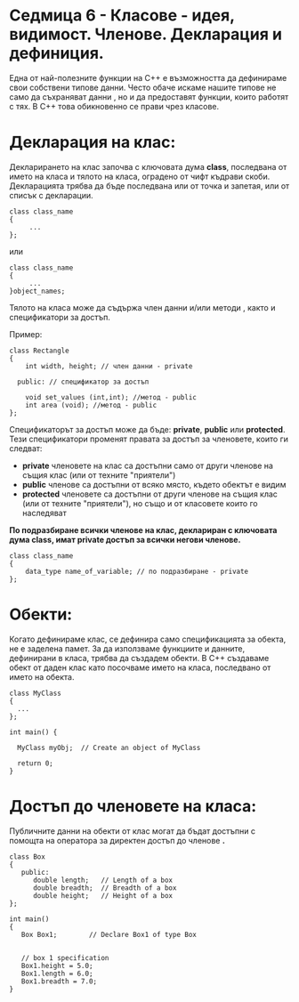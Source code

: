 # Седмица 6 - Класове - идея, видимост. Членове. Декларация и дефиниция.

Една от най-полезните функции на C++ е възможността да дефинираме свои собствени типове данни.
Често обаче искаме нашите типове не само да съхраняват данни , но и да предоставят функции, които работят с тях.
В C++ това обикновенно се прави чрез класове.

Декларация на клас:
=

Декларирането на клас започва с ключовата дума **class**, последвана от името на класа и тялото на класа, оградено от чифт къдрави скоби.
Декларацията трябва да бъде последвана или от точка и запетая, или от списък с декларации.

```
class class_name 
{
     ...
};
```

или 

```
class class_name 
{
     ...
}object_names;
```

Тялото на класа може да съдържа член данни и/или методи , както и спецификатори за достъп.

Пример:

```
class Rectangle 
{
    int width, height; // член данни - private

  public: // спецификатор за достъп

    void set_values (int,int); //метод - public
    int area (void); //метод - public
};
```

Спецификаторът за достъп може да бъде: **private**, **public** или **protected**. Тези спецификатори променят правата за достъп за членовете, които ги следват:

- **private** членовете на клас са достъпни само от други членове на същия клас (или от техните "приятели")
- **public** членове са достъпни от всяко място, където обектът е видим
- **protected** членовете са достъпни от други членове на същия клас (или от техните "приятели"), но също и от класовете които го наследяват

**По подразбиране всички членове на клас, деклариран с ключовата дума class, имат private достъп за всички негови членове.**

```
class class_name
{
    data_type name_of_variable; // по подразбиране - private
};
```

Обекти:
=

Когато дефинираме клас, се дефинира само спецификацията за обекта, не е заделена памет.
За да използваме функциите и данните, дефинирани в класа, трябва да създадем обекти.
В C++ създаваме обект от даден клас като посочваме името на класа, последвано от името на обекта.

```
class MyClass 
{       
  ...
};

int main() {

  MyClass myObj;  // Create an object of MyClass
  
  return 0;
}
```

Достъп до членовете на класа:
=

Публичните данни на обекти от клас могат да бъдат достъпни с помощта на оператора за директен достъп до членове **.**

```
class Box 
{
   public:
      double length;   // Length of a box
      double breadth;  // Breadth of a box
      double height;   // Height of a box
};

int main() 
{
   Box Box1;        // Declare Box1 of type Box
   
 
   // box 1 specification
   Box1.height = 5.0; 
   Box1.length = 6.0; 
   Box1.breadth = 7.0;
}
```
